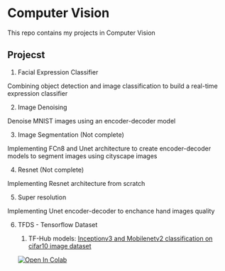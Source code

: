 # Computer Vision

This repo contains my projects in Computer Vision

## Projecst

1. Facial Expression Classifier

Combining object detection and image classification to build a real-time expression
classifier 

2. Image Denoising

Denoise MNIST images using an encoder-decoder model

3. Image Segmentation (Not complete)

Implementing FCn8 and Unet architecture to create encoder-decoder models to segment
images using cityscape images 

4. Resnet (Not complete)

Implementing Resnet architecture from scratch

5. Super resolution

Implementing Unet encoder-decoder to enchance hand images quality

6. TFDS - Tensorflow Dataset
    
    1. TF-Hub models: [Inceptionv3 and Mobilenetv2 classification on cifar10 image dataset ](./TFDS/TF-Hub)
    
    [![Open In Colab](https://colab.research.google.com/assets/colab-badge.svg)](https://colab.research.google.com/github/tung2921/DeepLearning/blob/master/ComputerVision/TFDS/TF-Hub/ch4_nb3_fetch_models_from_tf_hub.ipynb)
  
    
